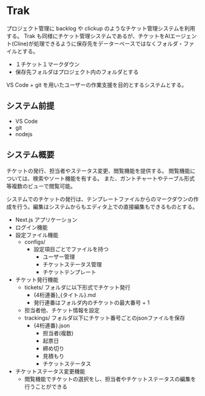 # Trak

プロジェクト管理に backlog や clickup のようなチケット管理システムを利用する。
Trak も同様にチケット管理システムであるが、チケットをAIエージェント(Cline)が処理できるように保存先をデーターベースではなくフォルダ・ファイルとする。

- １チケット１マークダウン
- 保存先フォルダはプロジェクト内のフォルダとする

VS Code + git を用いたユーザーの作業支援を目的とするシステムとする。

## システム前提

- VS Code
- git
- nodejs

## システム概要

チケットの発行、担当者やステータス変更、閲覧機能を提供する。
閲覧機能については、検索やソート機能を有する。
また、ガントチャートやテーブル形式等複数のビューで閲覧可能。

システムでのチケットの発行は、テンプレートファイルからのマークダウンの作成を行う。編集はシステムからもエディタ上での直接編集もできるものとする。

- Next.js アプリケーション
- ログイン機能
- 設定ファイル機能
  - configs/
    - 設定項目ごとでファイルを持つ
      - ユーザー管理
      - チケットステータス管理
      - チケットテンプレート
- チケット発行機能
  - tickets/ フォルダに以下形式でチケット発行
    - {4桁連番}_{タイトル}.md
    - 発行連番はフォルダ内のチケットの最大番号 + 1
  - 担当者他、チケット情報を設定
  - trackings/ フォルダ以下にチケット番号ごとのjsonファイルを保存
    - {4桁連番}.json
      - 担当者(複数)
      - 起票日
      - 締め切り
      - 見積もり
      - チケットステータス
- チケットステータス変更機能
  - 閲覧機能でチケットの選択をし、担当者やチケットステータスの編集を行うことができる
